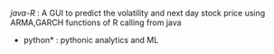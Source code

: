 *java-R* : A GUI to predict the volatility and next day stock price using ARMA,GARCH functions of R calling from java
* python* : pythonic analytics and ML
